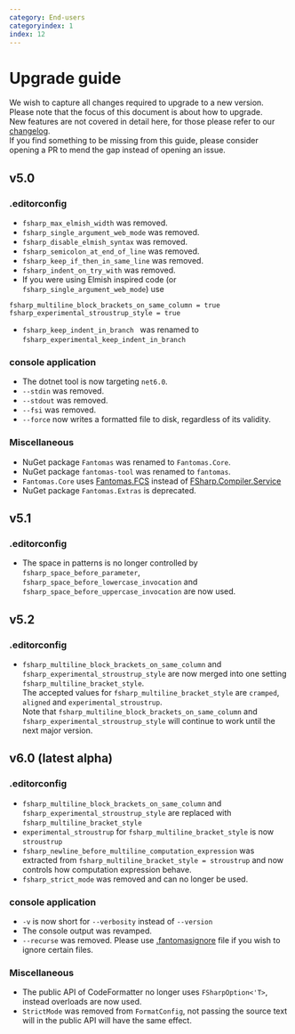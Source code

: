 ```yaml
---
category: End-users
categoryindex: 1
index: 12
---
```

# Upgrade guide

We wish to capture all changes required to upgrade to a new version. Please note that the focus of this document is about how to upgrade.  
New features are not covered in detail here, for those please refer to our [changelog](https://github.com/fsprojects/fantomas/blob/main/CHANGELOG.md).  
If you find something to be missing from this guide, please consider opening a PR to mend the gap instead of opening an issue.



## v5.0

### .editorconfig

- `fsharp_max_elmish_width` was removed.
- `fsharp_single_argument_web_mode` was removed.
- `fsharp_disable_elmish_syntax` was removed.
- `fsharp_semicolon_at_end_of_line` was removed.
- `fsharp_keep_if_then_in_same_line` was removed.
- `fsharp_indent_on_try_with` was removed.
- If you were using Elmish inspired code (or `fsharp_single_argument_web_mode`) use

```
fsharp_multiline_block_brackets_on_same_column = true
fsharp_experimental_stroustrup_style = true
```
- `fsharp_keep_indent_in_branch ` was renamed to `fsharp_experimental_keep_indent_in_branch`

### console application

- The dotnet tool is now targeting `net6.0`.
- `--stdin` was removed.
- `--stdout` was removed.
- `--fsi` was removed.
- `--force` now writes a formatted file to disk, regardless of its validity.

### Miscellaneous

- NuGet package `Fantomas` was renamed to `Fantomas.Core`.
- NuGet package `fantomas-tool` was renamed to `fantomas`.
- `Fantomas.Core` uses [Fantomas.FCS](https://www.nuget.org/packages/Fantomas.FCS) instead of [FSharp.Compiler.Service](https://www.nuget.org/packages/FSharp.Compiler.Service)
- NuGet package `Fantomas.Extras` is deprecated.

## v5.1

### .editorconfig

- The space in patterns is no longer controlled by `fsharp_space_before_parameter`,  
  `fsharp_space_before_lowercase_invocation` and `fsharp_space_before_uppercase_invocation` are now used.

## v5.2

### .editorconfig

- `fsharp_multiline_block_brackets_on_same_column` and `fsharp_experimental_stroustrup_style` are now merged into one setting `fsharp_multiline_bracket_style`.  
  The accepted values for `fsharp_multiline_bracket_style` are `cramped`, `aligned` and `experimental_stroustrup`.  <br />
  Note that `fsharp_multiline_block_brackets_on_same_column` and `fsharp_experimental_stroustrup_style` will continue to work until the next major version.

## v6.0 (latest alpha)

### .editorconfig

- `fsharp_multiline_block_brackets_on_same_column` and `fsharp_experimental_stroustrup_style` are replaced with `fsharp_multiline_bracket_style`
- `experimental_stroustrup` for `fsharp_multiline_bracket_style` is now `stroustrup`
- `fsharp_newline_before_multiline_computation_expression` was extracted from `fsharp_multiline_bracket_style = stroustrup` and now controls how computation expression behave.
- `fsharp_strict_mode` was removed and can no longer be used.

### console application
- `-v` is now short for `--verbosity` instead of `--version`
- The console output was revamped.
- `--recurse` was removed. Please use [.fantomasignore](./IgnoreFiles.html) file if you wish to ignore certain files.

### Miscellaneous
- The public API of CodeFormatter no longer uses `FSharpOption<'T>`, instead overloads are now used.
- `StrictMode` was removed from `FormatConfig`, not passing the source text will in the public API will have the same effect.

<fantomas-nav previous="./VSCode.html" next="./FAQ.html"></fantomas-nav>
